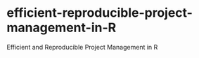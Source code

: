 # efficient-reproducible-project-management-in-R
Efficient and Reproducible Project Management in R
